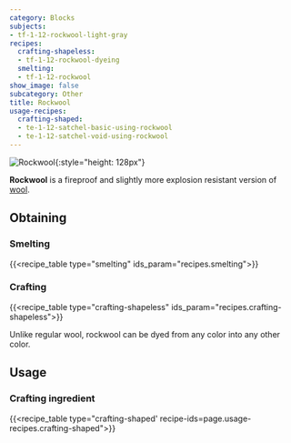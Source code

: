 ```yaml
---
category: Blocks
subjects:
- tf-1-12-rockwool-light-gray
recipes:
  crafting-shapeless:
  - tf-1-12-rockwool-dyeing
  smelting:
  - tf-1-12-rockwool
show_image: false
subcategory: Other
title: Rockwool
usage-recipes:
  crafting-shaped:
  - te-1-12-satchel-basic-using-rockwool
  - te-1-12-satchel-void-using-rockwool
---
```


![Rockwool](/images/docs/1.12/thermal-foundation/rockwool.gif){:style="height: 128px"}


**Rockwool** is a fireproof and slightly more explosion resistant version of
[wool](https://minecraft.gamepedia.com/Wool).


Obtaining
---------

### Smelting
{{<recipe_table type="smelting" ids_param="recipes.smelting">}}

### Crafting
{{<recipe_table type="crafting-shapeless" ids_param="recipes.crafting-shapeless">}}

Unlike regular wool, rockwool can be dyed from any color into any other color.


Usage
-----

### Crafting ingredient
{{<recipe_table type="crafting-shaped' recipe-ids=page.usage-recipes.crafting-shaped">}}
